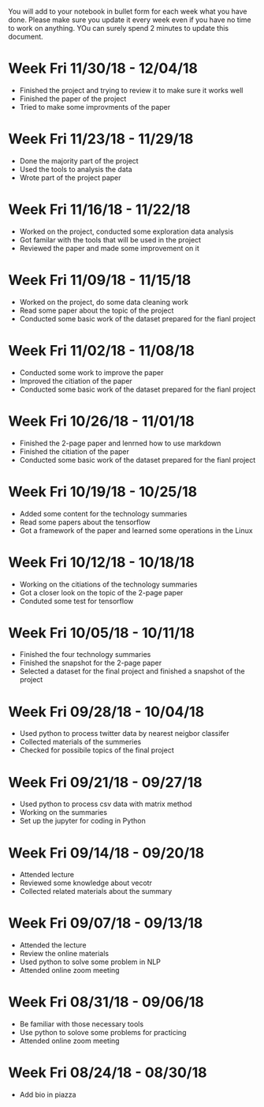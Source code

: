 You will add to your notebook in bullet form for each week what you have done. Please make sure you update it every week even if you have no time to work on anything. YOu can surely spend 2 minutes to update this document.   

# Week Fri 11/30/18 - 12/04/18

* Finished the project and trying to review it to make sure it works well
* Finished the paper of the project
* Tried to make some improvments of the paper

# Week Fri 11/23/18 - 11/29/18

* Done the majority part of the project
* Used the tools to analysis the data
* Wrote part of the project paper


# Week Fri 11/16/18 - 11/22/18

* Worked on the project, conducted some exploration data analysis
* Got familar with the tools that will be used in the project
* Reviewed the paper and made some improvement on it

# Week Fri 11/09/18 - 11/15/18

* Worked on the project, do some data cleaning work
* Read some paper about the topic of the project
* Conducted some basic work of the dataset prepared for the fianl project

# Week Fri 11/02/18 - 11/08/18

* Conducted some work to improve the paper
* Improved the citiation of the paper
* Conducted some basic work of the dataset prepared for the fianl project

# Week Fri 10/26/18 - 11/01/18

* Finished the 2-page paper and lenrned how to use markdown
* Finished the citiation of the paper
* Conducted some basic work of the dataset prepared for the fianl project

# Week Fri 10/19/18 - 10/25/18

* Added some content for the technology summaries
* Read some papers about the tensorflow
* Got a framework of the paper and learned some operations in the Linux

# Week Fri 10/12/18 - 10/18/18

* Working on the citiations of the technology summaries
* Got a closer look on the topic of the 2-page paper
* Conduted some test for tensorflow

# Week Fri 10/05/18 - 10/11/18

* Finished the four technology summaries
* Finished the snapshot for the 2-page paper
* Selected a dataset for the final project and finished a snapshot of the project

# Week Fri 09/28/18 - 10/04/18

* Used python to process twitter data by nearest neigbor classifer
* Collected materials of the summeries
* Checked for possibile topics of the final project

# Week Fri 09/21/18 - 09/27/18


* Used python to process csv data with matrix method
* Working on the summaries
* Set up the jupyter for coding in Python

# Week Fri 09/14/18 - 09/20/18

* Attended lecture
* Reviewed some knowledge about vecotr
* Collected related materials about the summary

# Week Fri 09/07/18 - 09/13/18

* Attended the lecture
* Review the online materials
* Used python to solve some problem in NLP
* Attended online zoom meeting



# Week Fri 08/31/18 - 09/06/18

* Be familiar with those necessary tools
* Use python to solove some problems for practicing
* Attended online zoom meeting


# Week Fri 08/24/18 - 08/30/18
* Add bio in piazza



